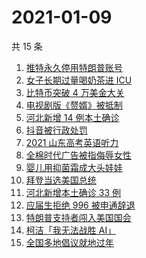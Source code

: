 # 2021-01-09

共 15 条

<!-- BEGIN -->
<!-- 最后更新时间 Sat Jan 09 2021 15:22:48 GMT+0800 (CST) -->
1. [推特永久停用特朗普账号](https://www.zhihu.com/search?q=特朗普推特)
1. [女子长期过量喝奶茶进 ICU](https://www.zhihu.com/search?q=喝奶茶进icu)
1. [比特币突破 4 万美金大关](https://www.zhihu.com/search?q=比特币)
1. [电视剧版《赘婿》被抵制](https://www.zhihu.com/search?q=赘婿)
1. [河北新增 14 例本土确诊](https://www.zhihu.com/search?q=河北新增)
1. [抖音被行政处罚](https://www.zhihu.com/search?q=抖音)
1. [2021 山东高考英语听力](https://www.zhihu.com/search?q=山东高考听力)
1. [全棉时代广告被指侮辱女性](https://www.zhihu.com/search?q=全棉时代)
1. [婴儿用抑菌霜成大头娃娃](https://www.zhihu.com/search?q=婴儿抑菌霜)
1. [拜登当选美国总统](https://www.zhihu.com/search?q=拜登)
1. [河北新增本土确诊 33 例](https://www.zhihu.com/search?q=河北新增)
1. [应届生拒绝 996 被申通辞退](https://www.zhihu.com/search?q=申通996)
1. [特朗普支持者闯入美国国会](https://www.zhihu.com/search?q=特朗普支持者)
1. [柯洁「我无法战胜 AI」](https://www.zhihu.com/search?q=柯洁)
1. [全国多地倡议就地过年](https://www.zhihu.com/search?q=就地过年)
<!-- END -->
